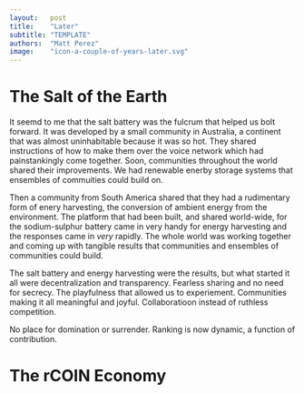 ```yaml
---
layout:   post
title:    "Later"
subtitle: "TEMPLATE"
authors:  "Matt Perez"
image:    "icon-a-couple-of-years-later.svg"
---
```


<div style="display: none;">
 <p>It took effort, but it didn't take long. We were used to competition and domination, but it killed us. Restarting from near scratch actually helped.</p>
</div>

<h1>The Salt of the Earth</h1>
 <p>It seemd to me that the salt battery was the fulcrum that helped us bolt forward. It was developed by a small community in Australia, a continent that was almost uninhabitable because it was so hot. They shared instructions of how to make them over the voice network which had painstankingly come together. Soon, communities throughout the world shared their improvements. We had renewable enerby storage systems that ensembles of commuities could build on.</p>
 <p>Then a community from South America shared that they had a rudimentary form of enery harvesting, the conversion of ambient energy from the environment. The platform that had been built, and shared world-wide, for the sodium-sulphur battery came in very handy for energy harvesting and the responses came in <em>very</em> rapidly. The whole world was working together and coming up with tangible results that communities and ensembles of communities could build.</p>
 <p>The salt battery and energy harvesting were the results, but what started it all were decentralization and transparency. Fearless sharing and no need for secrecy. The playfulness that allowed us to experiement. Communities making it all meaningful and joyful. Collaboratioon instead of ruthless competition.</p>
 <p> No place for domination or surrender. Ranking is now dynamic, a function of contribution.</p>

<h1>The rCOIN Economy</h1>
 <p></p>